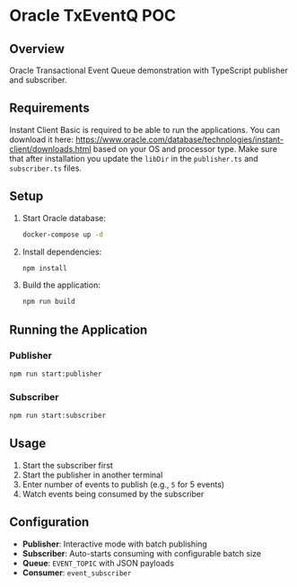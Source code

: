 # Oracle TxEventQ POC

## Overview

Oracle Transactional Event Queue demonstration with TypeScript publisher and subscriber.

## Requirements

Instant Client Basic is required to be able to run the applications. You can download it here: https://www.oracle.com/database/technologies/instant-client/downloads.html based on your OS and processor type. Make sure that after installation you update the `libDir` in the `publisher.ts` and `subscriber.ts` files. 

## Setup

1. Start Oracle database:

   ```bash
   docker-compose up -d
   ```

2. Install dependencies:

   ```bash
   npm install
   ```

3. Build the application:

   ```bash
   npm run build
   ```

## Running the Application

### Publisher

```bash
npm run start:publisher
```

### Subscriber

```bash
npm run start:subscriber
```

## Usage

1. Start the subscriber first
2. Start the publisher in another terminal
3. Enter number of events to publish (e.g., `5` for 5 events)
4. Watch events being consumed by the subscriber

## Configuration

- **Publisher**: Interactive mode with batch publishing
- **Subscriber**: Auto-starts consuming with configurable batch size
- **Queue**: `EVENT_TOPIC` with JSON payloads
- **Consumer**: `event_subscriber`

